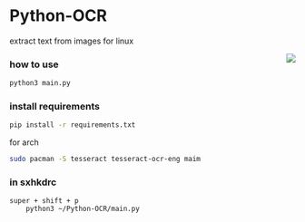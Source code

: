 # Python-OCR
extract text from images for linux


<img align="right" src="https://media3.giphy.com/media/HAapUA8ubelJFN2d0b/giphy.gif?cid=790b761103d6a590cb5eeb5aacc345153156a299ce67746a&rid=giphy.gif&ct=g" />



### how to use

```sh
python3 main.py
```

### install requirements

```sh
pip install -r requirements.txt
```

for arch

```sh
sudo pacman -S tesseract tesseract-ocr-eng maim
```
### in sxhkdrc 

```
super + shift + p
	python3 ~/Python-OCR/main.py
```

